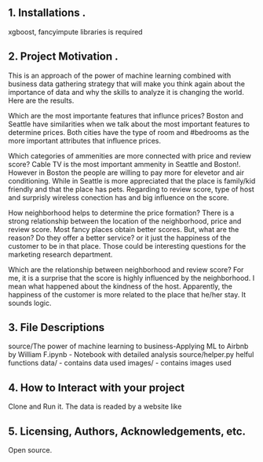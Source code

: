 ## 1. Installations . 
xgboost, fancyimpute libraries is required 

## 2. Project Motivation . 

This is an approach of the power of machine learning combined with business data gathering strategy that will make you think again about   the importance of data and why the skills to analyze it is changing the world. Here are the results. 

Which are the most importante features that influnce prices? Boston and Seattle have similarities when we talk about the most important features to determine prices. Both cities have the type of room and #bedrooms as the more important attributes that influence prices.

Which categories of ammenities are more connected with price and review score?
Cable TV is the most important ammenity in Seattle and Boston!. However in Boston the people are willing to pay more for elevetor and air conditioning. While in Seattle is more appreciated that the place is family/kid friendly and that the place has pets.
Regarding to review score, type of host and surprisly wireless conection has and big influence on the score.

How neighborhood helps to determine the price formation?
There is a strong relationship between the location of the neighborhood, price and review score. Most fancy places obtain better scores. But, what are the reason? Do they offer a better service? or it just the happiness of the customer to be in that place. Those could be interesting questions for the marketing research department.

Which are the relationship between neighborhood and review score?
For me, it is a surprise that the score is highly influenced by the neighborhood. I mean what happened about the kindness of the host. Apparently, the happiness of the customer is more related to the place that he/her stay. It sounds logic.

## 3. File Descriptions
source/The power of machine learning to business-Applying ML to Airbnb by William F.ipynb - Notebook with detailed analysis
source/helper.py helful functions
data/ - contains data used
images/ - contains images used

## 4. How to Interact with your project
Clone and Run it. The data is readed by a website like

## 5. Licensing, Authors, Acknowledgements, etc.
Open source.
